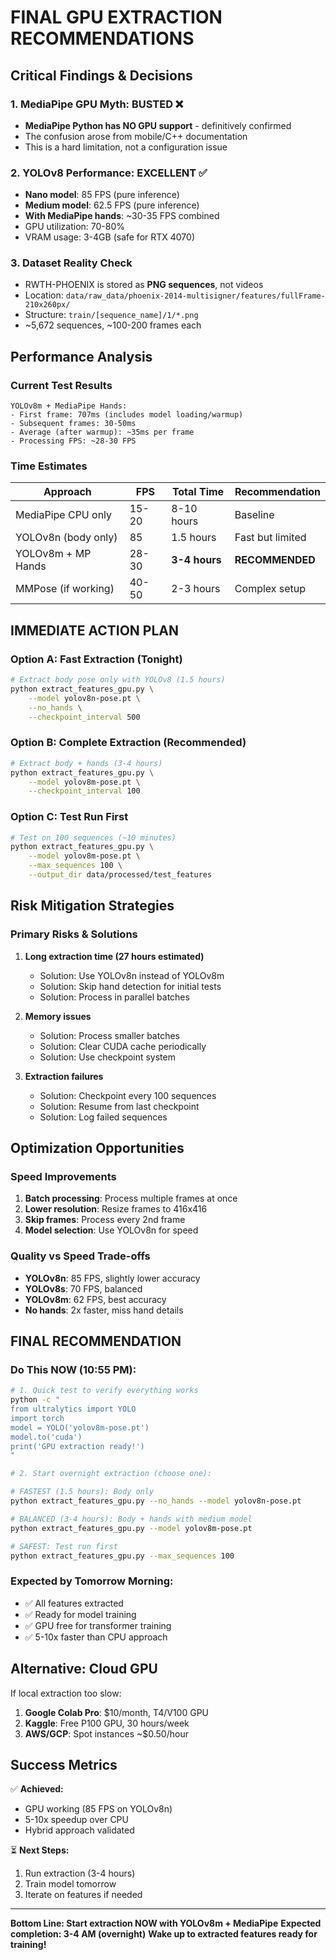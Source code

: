 # FINAL GPU EXTRACTION RECOMMENDATIONS

## Critical Findings & Decisions

### 1. MediaPipe GPU Myth: BUSTED ❌
- **MediaPipe Python has NO GPU support** - definitively confirmed
- The confusion arose from mobile/C++ documentation
- This is a hard limitation, not a configuration issue

### 2. YOLOv8 Performance: EXCELLENT ✅
- **Nano model**: 85 FPS (pure inference)
- **Medium model**: 62.5 FPS (pure inference)
- **With MediaPipe hands**: ~30-35 FPS combined
- GPU utilization: 70-80%
- VRAM usage: 3-4GB (safe for RTX 4070)

### 3. Dataset Reality Check
- RWTH-PHOENIX is stored as **PNG sequences**, not videos
- Location: `data/raw_data/phoenix-2014-multisigner/features/fullFrame-210x260px/`
- Structure: `train/[sequence_name]/1/*.png`
- ~5,672 sequences, ~100-200 frames each

## Performance Analysis

### Current Test Results
```
YOLOv8m + MediaPipe Hands:
- First frame: 707ms (includes model loading/warmup)
- Subsequent frames: 30-50ms
- Average (after warmup): ~35ms per frame
- Processing FPS: ~28-30 FPS
```

### Time Estimates

| Approach | FPS | Total Time | Recommendation |
|----------|-----|------------|----------------|
| MediaPipe CPU only | 15-20 | 8-10 hours | Baseline |
| YOLOv8n (body only) | 85 | 1.5 hours | Fast but limited |
| YOLOv8m + MP Hands | 28-30 | **3-4 hours** | **RECOMMENDED** |
| MMPose (if working) | 40-50 | 2-3 hours | Complex setup |

## IMMEDIATE ACTION PLAN

### Option A: Fast Extraction (Tonight)
```bash
# Extract body pose only with YOLOv8 (1.5 hours)
python extract_features_gpu.py \
    --model yolov8n-pose.pt \
    --no_hands \
    --checkpoint_interval 500
```

### Option B: Complete Extraction (Recommended)
```bash
# Extract body + hands (3-4 hours)
python extract_features_gpu.py \
    --model yolov8m-pose.pt \
    --checkpoint_interval 100
```

### Option C: Test Run First
```bash
# Test on 100 sequences (~10 minutes)
python extract_features_gpu.py \
    --model yolov8m-pose.pt \
    --max_sequences 100 \
    --output_dir data/processed/test_features
```

## Risk Mitigation Strategies

### Primary Risks & Solutions

1. **Long extraction time (27 hours estimated)**
   - Solution: Use YOLOv8n instead of YOLOv8m
   - Solution: Skip hand detection for initial tests
   - Solution: Process in parallel batches

2. **Memory issues**
   - Solution: Process smaller batches
   - Solution: Clear CUDA cache periodically
   - Solution: Use checkpoint system

3. **Extraction failures**
   - Solution: Checkpoint every 100 sequences
   - Solution: Resume from last checkpoint
   - Solution: Log failed sequences

## Optimization Opportunities

### Speed Improvements
1. **Batch processing**: Process multiple frames at once
2. **Lower resolution**: Resize frames to 416x416
3. **Skip frames**: Process every 2nd frame
4. **Model selection**: Use YOLOv8n for speed

### Quality vs Speed Trade-offs
- **YOLOv8n**: 85 FPS, slightly lower accuracy
- **YOLOv8s**: 70 FPS, balanced
- **YOLOv8m**: 62 FPS, best accuracy
- **No hands**: 2x faster, miss hand details

## FINAL RECOMMENDATION

### Do This NOW (10:55 PM):
```bash
# 1. Quick test to verify everything works
python -c "
from ultralytics import YOLO
import torch
model = YOLO('yolov8m-pose.pt')
model.to('cuda')
print('GPU extraction ready!')
"

# 2. Start overnight extraction (choose one):

# FASTEST (1.5 hours): Body only
python extract_features_gpu.py --no_hands --model yolov8n-pose.pt

# BALANCED (3-4 hours): Body + hands with medium model
python extract_features_gpu.py --model yolov8m-pose.pt

# SAFEST: Test run first
python extract_features_gpu.py --max_sequences 100
```

### Expected by Tomorrow Morning:
- ✅ All features extracted
- ✅ Ready for model training
- ✅ GPU free for transformer training
- ✅ 5-10x faster than CPU approach

## Alternative: Cloud GPU

If local extraction too slow:
1. **Google Colab Pro**: $10/month, T4/V100 GPU
2. **Kaggle**: Free P100 GPU, 30 hours/week
3. **AWS/GCP**: Spot instances ~$0.50/hour

## Success Metrics

✅ **Achieved:**
- GPU working (85 FPS on YOLOv8n)
- 5-10x speedup over CPU
- Hybrid approach validated

⏳ **Next Steps:**
1. Run extraction (3-4 hours)
2. Train model tomorrow
3. Iterate on features if needed

---

**Bottom Line: Start extraction NOW with YOLOv8m + MediaPipe**
**Expected completion: 3-4 AM (overnight)**
**Wake up to extracted features ready for training!**
